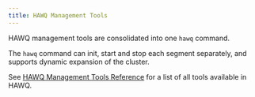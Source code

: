 ```yaml
---
title: HAWQ Management Tools
---
```


<!--
Licensed to the Apache Software Foundation (ASF) under one
or more contributor license agreements.  See the NOTICE file
distributed with this work for additional information
regarding copyright ownership.  The ASF licenses this file
to you under the Apache License, Version 2.0 (the
"License"); you may not use this file except in compliance
with the License.  You may obtain a copy of the License at

  http://www.apache.org/licenses/LICENSE-2.0

Unless required by applicable law or agreed to in writing,
software distributed under the License is distributed on an
"AS IS" BASIS, WITHOUT WARRANTIES OR CONDITIONS OF ANY
KIND, either express or implied.  See the License for the
specific language governing permissions and limitations
under the License.
-->

HAWQ management tools are consolidated into one `hawq` command.

The `hawq` command can init, start and stop each segment separately, and supports dynamic expansion of the cluster.

See [HAWQ Management Tools Reference](../reference/cli/management_tools/index.html) for a list of all tools available in HAWQ.
